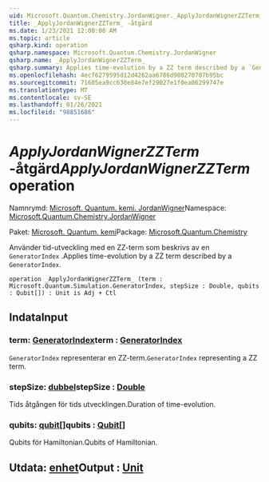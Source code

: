 ```yaml
---
uid: Microsoft.Quantum.Chemistry.JordanWigner._ApplyJordanWignerZZTerm_
title: _ApplyJordanWignerZZTerm_ -åtgärd
ms.date: 1/23/2021 12:00:00 AM
ms.topic: article
qsharp.kind: operation
qsharp.namespace: Microsoft.Quantum.Chemistry.JordanWigner
qsharp.name: _ApplyJordanWignerZZTerm_
qsharp.summary: Applies time-evolution by a ZZ term described by a `GeneratorIndex`.
ms.openlocfilehash: 4ecf6279595d12d4262aa6786d908270707b95bc
ms.sourcegitcommit: 71605ea9cc630e84e7ef29027e1f0ea06299747e
ms.translationtype: MT
ms.contentlocale: sv-SE
ms.lasthandoff: 01/26/2021
ms.locfileid: "98851686"
---
```

# <a name="_applyjordanwignerzzterm_-operation"></a><span data-ttu-id="511e8-102">_ApplyJordanWignerZZTerm_ -åtgärd</span><span class="sxs-lookup"><span data-stu-id="511e8-102">_ApplyJordanWignerZZTerm_ operation</span></span>

<span data-ttu-id="511e8-103">Namnrymd: [Microsoft. Quantum. kemi. JordanWigner](xref:Microsoft.Quantum.Chemistry.JordanWigner)</span><span class="sxs-lookup"><span data-stu-id="511e8-103">Namespace: [Microsoft.Quantum.Chemistry.JordanWigner](xref:Microsoft.Quantum.Chemistry.JordanWigner)</span></span>

<span data-ttu-id="511e8-104">Paket: [Microsoft. Quantum. kemi](https://nuget.org/packages/Microsoft.Quantum.Chemistry)</span><span class="sxs-lookup"><span data-stu-id="511e8-104">Package: [Microsoft.Quantum.Chemistry](https://nuget.org/packages/Microsoft.Quantum.Chemistry)</span></span>


<span data-ttu-id="511e8-105">Använder tid-utveckling med en ZZ-term som beskrivs av en `GeneratorIndex` .</span><span class="sxs-lookup"><span data-stu-id="511e8-105">Applies time-evolution by a ZZ term described by a `GeneratorIndex`.</span></span>

```qsharp
operation _ApplyJordanWignerZZTerm_ (term : Microsoft.Quantum.Simulation.GeneratorIndex, stepSize : Double, qubits : Qubit[]) : Unit is Adj + Ctl
```


## <a name="input"></a><span data-ttu-id="511e8-106">Indata</span><span class="sxs-lookup"><span data-stu-id="511e8-106">Input</span></span>

### <a name="term--generatorindex"></a><span data-ttu-id="511e8-107">term: [GeneratorIndex](xref:Microsoft.Quantum.Simulation.GeneratorIndex)</span><span class="sxs-lookup"><span data-stu-id="511e8-107">term : [GeneratorIndex](xref:Microsoft.Quantum.Simulation.GeneratorIndex)</span></span>

<span data-ttu-id="511e8-108">`GeneratorIndex` representerar en ZZ-term.</span><span class="sxs-lookup"><span data-stu-id="511e8-108">`GeneratorIndex` representing a ZZ term.</span></span>


### <a name="stepsize--double"></a><span data-ttu-id="511e8-109">stepSize: [dubbel](xref:microsoft.quantum.lang-ref.double)</span><span class="sxs-lookup"><span data-stu-id="511e8-109">stepSize : [Double](xref:microsoft.quantum.lang-ref.double)</span></span>

<span data-ttu-id="511e8-110">Tids åtgången för tids utvecklingen.</span><span class="sxs-lookup"><span data-stu-id="511e8-110">Duration of time-evolution.</span></span>


### <a name="qubits--qubit"></a><span data-ttu-id="511e8-111">qubits: [qubit](xref:microsoft.quantum.lang-ref.qubit)[]</span><span class="sxs-lookup"><span data-stu-id="511e8-111">qubits : [Qubit](xref:microsoft.quantum.lang-ref.qubit)[]</span></span>

<span data-ttu-id="511e8-112">Qubits för Hamiltonian.</span><span class="sxs-lookup"><span data-stu-id="511e8-112">Qubits of Hamiltonian.</span></span>



## <a name="output--unit"></a><span data-ttu-id="511e8-113">Utdata: [enhet](xref:microsoft.quantum.lang-ref.unit)</span><span class="sxs-lookup"><span data-stu-id="511e8-113">Output : [Unit](xref:microsoft.quantum.lang-ref.unit)</span></span>


